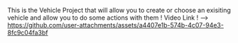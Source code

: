 This is the Vehicle Project that will allow you to create or choose an exisiting vehicle and allow you to do some actions with them !
Video Link ! --> https://github.com/user-attachments/assets/a4407e1b-574b-4c07-94e3-8fc9c04fa3bf
